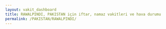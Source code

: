 ```yaml
---
layout: vakit_dashboard
title: RAWALPINDI, PAKISTAN için iftar, namaz vakitleri ve hava durumu - ilçe/eyalet seç
permalink: /PAKISTAN/RAWALPINDI/
---
```


<script type="text/javascript">
  var GLOBAL_COUNTRY = 'PAKISTAN';
  var GLOBAL_CITY = 'RAWALPINDI';
  var GLOBAL_STATE = '';
  var lat = 72;
  var lon = 21;
</script>
